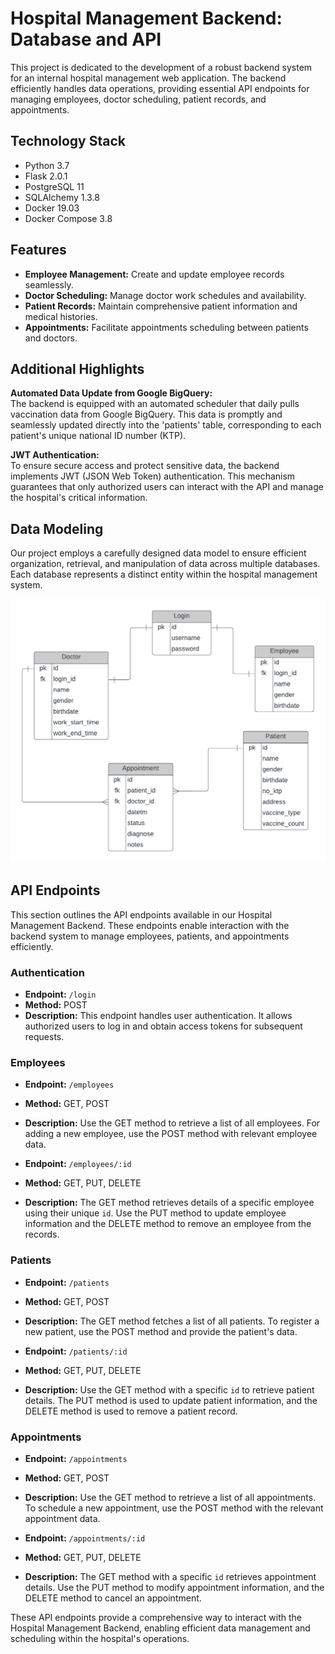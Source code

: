 # Hospital Management Backend: Database and API

This project is dedicated to the development of a robust backend system for an internal hospital management web application. The backend efficiently handles data operations, providing essential API endpoints for managing employees, doctor scheduling, patient records, and appointments.

## Technology Stack

- Python 3.7
- Flask 2.0.1
- PostgreSQL 11
- SQLAlchemy 1.3.8
- Docker 19.03
- Docker Compose 3.8

## Features

- **Employee Management:** Create and update employee records seamlessly.
- **Doctor Scheduling:** Manage doctor work schedules and availability.
- **Patient Records:** Maintain comprehensive patient information and medical histories.
- **Appointments:** Facilitate appointments scheduling between patients and doctors.

## Additional Highlights

**Automated Data Update from Google BigQuery:**  
The backend is equipped with an automated scheduler that daily pulls vaccination data from Google BigQuery. This data is promptly and seamlessly updated directly into the 'patients' table, corresponding to each patient's unique national ID number (KTP).

**JWT Authentication:**  
To ensure secure access and protect sensitive data, the backend implements JWT (JSON Web Token) authentication. This mechanism guarantees that only authorized users can interact with the API and manage the hospital's critical information.

## Data Modeling

Our project employs a carefully designed data model to ensure efficient organization, retrieval, and manipulation of data across multiple databases. Each database represents a distinct entity within the hospital management system.

<p align="center">
  <img src="hospital_data_model.png" width="550">
<p>

## API Endpoints

This section outlines the API endpoints available in our Hospital Management Backend. These endpoints enable interaction with the backend system to manage employees, patients, and appointments efficiently.

### Authentication

- **Endpoint:** `/login`
- **Method:** POST
- **Description:** This endpoint handles user authentication. It allows authorized users to log in and obtain access tokens for subsequent requests.

### Employees

- **Endpoint:** `/employees`
- **Method:** GET, POST
- **Description:** Use the GET method to retrieve a list of all employees. For adding a new employee, use the POST method with relevant employee data.

- **Endpoint:** `/employees/:id`
- **Method:** GET, PUT, DELETE
- **Description:** The GET method retrieves details of a specific employee using their unique `id`. Use the PUT method to update employee information and the DELETE method to remove an employee from the records.

### Patients

- **Endpoint:** `/patients`
- **Method:** GET, POST
- **Description:** The GET method fetches a list of all patients. To register a new patient, use the POST method and provide the patient's data.

- **Endpoint:** `/patients/:id`
- **Method:** GET, PUT, DELETE
- **Description:** Use the GET method with a specific `id` to retrieve patient details. The PUT method is used to update patient information, and the DELETE method is used to remove a patient record.

### Appointments

- **Endpoint:** `/appointments`
- **Method:** GET, POST
- **Description:** Use the GET method to retrieve a list of all appointments. To schedule a new appointment, use the POST method with the relevant appointment data.

- **Endpoint:** `/appointments/:id`
- **Method:** GET, PUT, DELETE
- **Description:** The GET method with a specific `id` retrieves appointment details. Use the PUT method to modify appointment information, and the DELETE method to cancel an appointment.

These API endpoints provide a comprehensive way to interact with the Hospital Management Backend, enabling efficient data management and scheduling within the hospital's operations.
